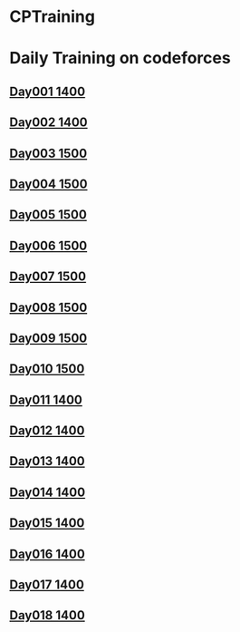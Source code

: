 # CPTraining
# Daily Training on codeforces
## [Day001 1400](./Day001-0501-1400/README.md)
## [Day002 1400](./Day002-0502-1400/README.md)
## [Day003 1500](./Day003-0503-1500/README.md)
## [Day004 1500](./Day004-0504-1500/README.md)
## [Day005 1500](./Day005-0505-1500/README.md)
## [Day006 1500](./Day006-0506-1500/README.md)
## [Day007 1500](./Day007-0507-1500/README.md)
## [Day008 1500](./Day008-0508-1500/README.md)
## [Day009 1500](./Day009-0509-1500/README.md)
## [Day010 1500](./Day010-0510-1500/README.md)
## [Day011 1400](./Day011-0511-1400/README.md)
## [Day012 1400](./Day012-0512-1400/README.md)
## [Day013 1400](./Day013-0513-1400/README.md)
## [Day014 1400](./Day014-0514-1400/README.md)
## [Day015 1400](./Day015-0515-1400/README.md)
## [Day016 1400](./Day016-0516-1400/README.md)
## [Day017 1400](./Day017-0517-1400/README.md)
## [Day018 1400](./Day018-0518-1600/README.md)